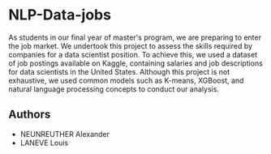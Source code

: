 # NLP-Data-jobs

As students in our final year of master's program, we are preparing to enter the job market. We undertook this project to assess the skills required by companies for a data scientist position. To achieve this, we used a dataset of job postings available on Kaggle, containing salaries and job descriptions for data scientists in the United States. Although this project is not exhaustive, we used common models such as K-means, XGBoost, and natural language processing concepts to conduct our analysis.

## Authors

- NEUNREUTHER Alexander
- LANEVE Louis
